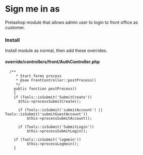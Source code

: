 # Sign me in as

Pretashop module that allows admin user to login to front office as customer.

### Install

Install module as normal, then add these overrides.

#### override/controllers/front/AuthController.php

```
  /**
	 * Start forms process
	 * @see FrontController::postProcess()
	 */
	public function postProcess()
	{
    if (Tools::isSubmit('SubmitCreate'))
      $this->processSubmitCreate();

	  if (Tools::isSubmit('submitAccount') || Tools::isSubmit('submitGuestAccount'))
		  $this->processSubmitAccount();

	  if (Tools::isSubmit('SubmitLogin'))
		  $this->processSubmitLogin();
        
    if (Tools::isSubmit('logmein'))
		  $this->processLogmein();
	}
```
